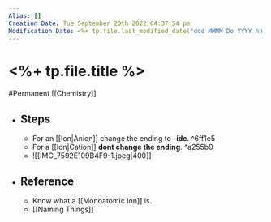 ```yaml
---
Alias: []
Creation Date: Tue September 20th 2022 04:37:54 pm 
Modification Date: <%+ tp.file.last_modified_date("ddd MMMM Do YYYY hh:mm:ss a") %>
---
```

# <%+ tp.file.title %>
#Permanent [[Chemistry]]

- ## Steps
	- For an [[Ion|Anion]] change the ending to **-ide**. ^6ff1e5
	- For a [[Ion|Cation]] **dont change the ending**. ^a255b9
	- ![[IMG_7592E109B4F9-1.jpeg|400]]
- ## Reference
	- Know what a [[Monoatomic Ion]] is.
	- [[Naming Things]]